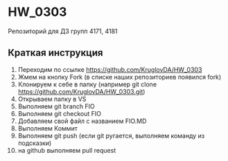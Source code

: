 # HW_0303
Репозиторий для ДЗ групп 4171, 4181
## Краткая инструкция
1. Переходим по ссылке https://github.com/KruglovDA/HW_0303
2. Жмем на кнопку Fork (в списке наших репозиториев появился fork)
3. Клонируем к себе в папку (например git clone https://github.com/KruglovDA/HW_0303.git)
4. Открываем папку в VS
5. Выполняем git branch FIO
6. Выполняем git checkout FIO
7. Добавляем свой файл с названием FIO.MD
8. Выполняем Коммит
9. Выполняем git push (если git ругается, выполняем команду из подсказки)
10. на github выполняем pull request
